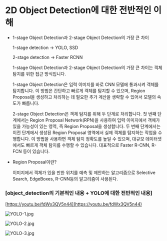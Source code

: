 # 2D Object Detection에 대한 전반적인 이해

- 1-stage Object Detection과 2-stage Object Detection의 가장 큰 차이
    
    1-stage detection → YOLO, SSD
    
    2-stage detection → Faster RCNN
    
    1-stage Object Detection과 2-stage Object Detection의 가장 큰 차이는 객체 탐지를 위한 접근 방식입니다.
    
    1-stage Object Detection은 입력 이미지를 바로 CNN 모델에 통과시켜 객체를 탐지합니다. 이 방법은 간단하고 빠르게 객체를 탐지할 수 있으며, Region Proposal을 생성하고 처리하는 데 필요한 추가 계산을 생략할 수 있어서 모델의 속도가 빠릅니다. 
    
    2-stage Object Detection은 객체 탐지를 위해 두 단계로 처리합니다. 첫 번째 단계에서는 Region Proposal Network(RPN)을 사용하여 입력 이미지에서 객체가 있을 가능성이 있는 영역, 즉 Region Proposal을 생성합니다. 두 번째 단계에서는 이전 단계에서 생성된 Region Proposal 영역에서 실제 객체를 탐지하는 작업을 수행합니다. 이 방법을 사용하면 객체 탐지 정확도를 높일 수 있으며, 대규모 데이터셋에서도 빠르게 객체 탐지를 수행할 수 있습니다. 대표적으로 Faster R-CNN, R-FCN 등이 있습니다.
    
- Region Proposal이란?
    
     이미지에서 객체가 있을 만한 위치를 예측 및 제안하는 알고리즘으로 Selective Search, EdgeBoxes, R-CNN등의 알고리즘이 사용된다.
    

### [object_detection의 기본적인 내용 + YOLO에 대한 전반적인 내용]

[https://youtu.be/fdWx3QV5n44](https://youtu.be/fdWx3QV5n44)

 

![YOLO-1.jpg](2D%20Object%20Detection%E1%84%8B%E1%85%A6%20%E1%84%83%E1%85%A2%E1%84%92%E1%85%A1%E1%86%AB%20%E1%84%8C%E1%85%A5%E1%86%AB%E1%84%87%E1%85%A1%E1%86%AB%E1%84%8C%E1%85%A5%E1%86%A8%E1%84%8B%E1%85%B5%E1%86%AB%20%E1%84%8B%E1%85%B5%E1%84%92%E1%85%A2%2009178dd95a4c4db2b41e347f885cb75f/YOLO-1.jpg)

![YOLO-2.jpg](2D%20Object%20Detection%E1%84%8B%E1%85%A6%20%E1%84%83%E1%85%A2%E1%84%92%E1%85%A1%E1%86%AB%20%E1%84%8C%E1%85%A5%E1%86%AB%E1%84%87%E1%85%A1%E1%86%AB%E1%84%8C%E1%85%A5%E1%86%A8%E1%84%8B%E1%85%B5%E1%86%AB%20%E1%84%8B%E1%85%B5%E1%84%92%E1%85%A2%2009178dd95a4c4db2b41e347f885cb75f/YOLO-2.jpg)

![YOLO-3.jpg](2D%20Object%20Detection%E1%84%8B%E1%85%A6%20%E1%84%83%E1%85%A2%E1%84%92%E1%85%A1%E1%86%AB%20%E1%84%8C%E1%85%A5%E1%86%AB%E1%84%87%E1%85%A1%E1%86%AB%E1%84%8C%E1%85%A5%E1%86%A8%E1%84%8B%E1%85%B5%E1%86%AB%20%E1%84%8B%E1%85%B5%E1%84%92%E1%85%A2%2009178dd95a4c4db2b41e347f885cb75f/YOLO-3.jpg)